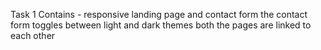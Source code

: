 Task 1
Contains - responsive landing page and contact form
the contact form toggles between light and dark themes
both the pages are linked to each other

